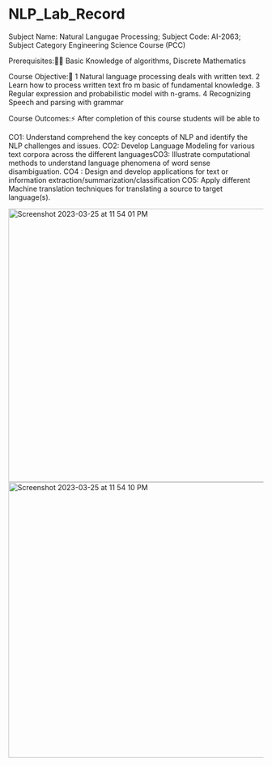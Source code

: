 # NLP_Lab_Record
Subject Name: Natural Langugae Processing; Subject Code: AI-2063; Subject Category Engineering Science Course (PCC)


Prerequisites:👨‍💻
Basic Knowledge of algorithms, Discrete Mathematics

Course Objective:🚀
1 Natural language processing deals with written text.
2 Learn how to process written text fro m basic of fundamental knowledge.
3 Regular expression and probabilistic model with n-grams.
4 Recognizing Speech and parsing with grammar


Course Outcomes:⚡️ After completion of this course students will be able to 

CO1: Understand comprehend the key concepts of NLP and identify the NLP
challenges and issues.
CO2: Develop Language Modeling for various text corpora across the different
languagesCO3: Illustrate computational methods to understand language phenomena of
word sense disambiguation.
CO4 : Design and develop applications for text or information
extraction/summarization/classification
CO5: Apply different Machine translation techniques for translating a source
to target language(s).



<img width="541" alt="Screenshot 2023-03-25 at 11 54 01 PM" src="https://user-images.githubusercontent.com/86795313/227734908-f364d0a9-b56c-4575-ab29-0f03de40d0c5.png">


<img width="545" alt="Screenshot 2023-03-25 at 11 54 10 PM" src="https://user-images.githubusercontent.com/86795313/227734890-a22c9180-430f-4ea4-b4f3-9f30c6955691.png">
